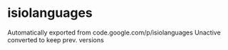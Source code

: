 # isiolanguages
Automatically exported from code.google.com/p/isiolanguages
Unactive converted to keep prev. versions
